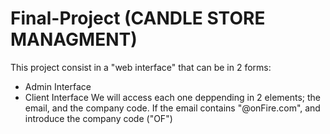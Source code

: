 # Final-Project  (CANDLE STORE MANAGMENT)
This project consist in a "web interface" that can be in 2 forms:
  - Admin Interface
  - Client Interface
We will access each one deppending in 2 elements; the email, and the company code.
If the email contains "@onFire.com", and introduce the company code ("OF") 
